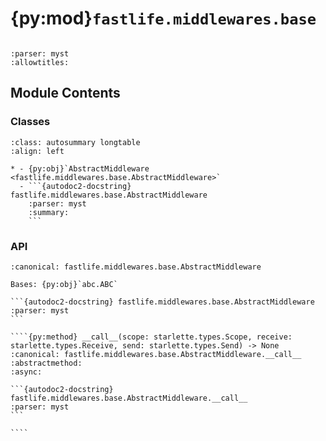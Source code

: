 # {py:mod}`fastlife.middlewares.base`

```{py:module} fastlife.middlewares.base
```

```{autodoc2-docstring} fastlife.middlewares.base
:parser: myst
:allowtitles:
```

## Module Contents

### Classes

````{list-table}
:class: autosummary longtable
:align: left

* - {py:obj}`AbstractMiddleware <fastlife.middlewares.base.AbstractMiddleware>`
  - ```{autodoc2-docstring} fastlife.middlewares.base.AbstractMiddleware
    :parser: myst
    :summary:
    ```
````

### API

`````{py:class} AbstractMiddleware
:canonical: fastlife.middlewares.base.AbstractMiddleware

Bases: {py:obj}`abc.ABC`

```{autodoc2-docstring} fastlife.middlewares.base.AbstractMiddleware
:parser: myst
```

````{py:method} __call__(scope: starlette.types.Scope, receive: starlette.types.Receive, send: starlette.types.Send) -> None
:canonical: fastlife.middlewares.base.AbstractMiddleware.__call__
:abstractmethod:
:async:

```{autodoc2-docstring} fastlife.middlewares.base.AbstractMiddleware.__call__
:parser: myst
```

````

`````
